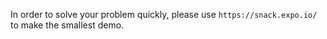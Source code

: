 In order to solve your problem quickly, please use `https://snack.expo.io/` to make the smallest demo.